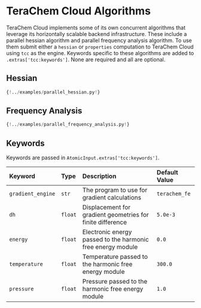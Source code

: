 # TeraChem Cloud Algorithms

TeraChem Cloud implements some of its own concurrent algorithms that leverage its horizontally scalable backend infrastructure. These include a parallel hessian algorithm and parallel frequency analysis algorithm. To use them submit either a `hessian` or `properties` computation to TeraChem Cloud using `tcc` as the engine. Keywords specific to these algorithms are added to `.extras['tcc:keywords']`. None are required and all are optional.

## Hessian

```python
{!../examples/parallel_hessian.py!}
```

## Frequency Analysis

```python
{!../examples/parallel_frequency_analysis.py!}
```

## Keywords

Keywords are passed in `AtomicInput.extras['tcc:keywords']`.

| Keyword           | Type    | Description                                                 | Default Value  |
| :---------------- | :------ | :---------------------------------------------------------- | :------------- |
| `gradient_engine` | `str`   | The program to use for gradient calculations                | `terachem_fe` |
| `dh`              | `float` | Displacement for gradient geometries for finite difference  | `5.0e-3`       |
| `energy`          | `float` | Electronic energy passed to the harmonic free energy module | `0.0`          |
| `temperature`     | `float` | Temperature passed to the harmonic free energy module       | `300.0`        |
| `pressure`        | `float` | Pressure passed to the harmonic free energy module          | `1.0`          |
